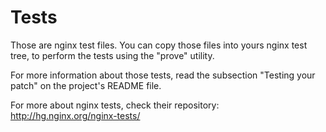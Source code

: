 # Tests

Those are nginx test files. You can copy those files into yours nginx test
tree, to perform the tests using the "prove" utility.

For more information about those tests, read the subsection "Testing your
patch" on the project's README file.

For more about nginx tests, check their repository:
http://hg.nginx.org/nginx-tests/